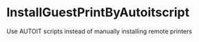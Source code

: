 # InstallGuestPrintByAutoitscript
Use AUTOIT scripts instead of manually installing remote printers

